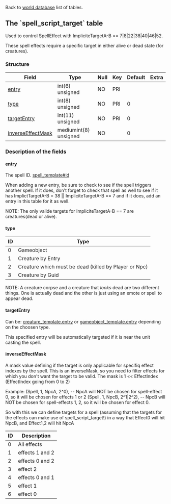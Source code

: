 Back to [world database](mangosdb_struct) list of tables.

The \`spell\_script\_target\` table
-----------------------------------

Used to control SpellEffect with ImpliciteTargetA-B == 7|8|22|38|40|46|52.

These spell effects require a specific target in either alive or dead state (for creatures).

### Structure

| **Field**                                                  | **Type**              | **Null** | **Key** | **Default** | **Extra** |
|------------------------------------------------------------|-----------------------|----------|---------|-------------|-----------|
| [entry](spell_script_target#entry)                         | int(6) unsigned       | NO       | PRI     |             |           |
| [type](spell_script_target#type)                           | int(8) unsigned       | NO       | PRI     | 0           |           |
| [targetEntry](spell_script_target#targetentry)             | int(11) unsigned      | NO       | PRI     | 0           |           |
| [inverseEffectMask](spell_script_target#inverseeffectmask) | mediumint(8) unsigned | NO       |         | 0           |           |

### Description of the fields

#### entry

The spell ID. [spell\_template\#id](spell_template)

When adding a new entry, be sure to check to see if the spell triggers another spell. If it does, don't forget to check that spell as well to see if it has ImplictTargetA-B = 38 || ImpliciteTargetA-B == 7 and if it does, add an entry in this table for it as well.

NOTE: The only valide targets for ImpliciteTargetA-B == 7 are creatures(dead or alive).

#### type

| ID  | Type                                                  |
|-----|-------------------------------------------------------|
| 0   | Gameobject                                            |
| 1   | Creature by Entry                                     |
| 2   | Creature which must be dead (killed by Player or Npc) |
| 3   | Creature by Guid                                      |

NOTE: A creature corpse and a creature that *looks* dead are two different things. One is actually dead and the other is just using an emote or spell to appear dead.

#### targetEntry

Can be: [creature\_template.entry](creature_template#entry) or [gameobject\_template.entry](gameobject_template#entry) depending on the choosen type.

This specified entry will be automatically targeted if it is near the unit casting the spell.

#### inverseEffectMask

A mask value defining if the target is only applicable for specifiq effect indexes by the spell.
This is an inverseMask, so you need to filter effects for which you don't want the target to be valid.
The mask is 1 &lt;&lt; EffectIndex (EffectIndex going from 0 to 2)

Example:
(Spell, 1, NpcA, 2^0), -- NpcA will NOT be chosen for spell-effect 0, so it will be chosen for effects 1 or 2
(Spell, 1, NpcB, 2^1|2^2), -- NpcB will NOT be chosen for spell-effects 1, 2, so it will be chosen for effect 0.

So with this we can define targets for a spell (assuming that the targets for the effects can make use of spell\_script\_target!) in a way that Effect0 will hit NpcB, and Effect1,2 will hit NpcA

| ID  | Description     |
|-----|-----------------|
| 0   | All effects     |
| 1   | effects 1 and 2 |
| 2   | effects 0 and 2 |
| 3   | effect 2        |
| 4   | effects 0 and 1 |
| 5   | effect 1        |
| 6   | effect 0        |


